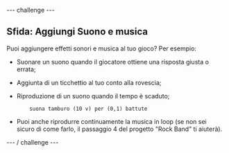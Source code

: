 \--- challenge \---

## Sfida: Aggiungi Suono e musica

Puoi aggiungere effetti sonori e musica al tuo gioco? Per esempio:

+ Suonare un suono quando il giocatore ottiene una risposta giusta o errata;
+ Aggiunta di un ticchettio al tuo conto alla rovescia;
+ Riproduzione di un suono quando il tempo è scaduto;
    
    ```blocks
        suona tamburo (10 v) per (0,1) battute
    ```

+ Puoi anche riprodurre continuamente la musica in loop (se non sei sicuro di come farlo, il passaggio 4 del progetto "Rock Band" ti aiuterà).

\--- / challenge \---